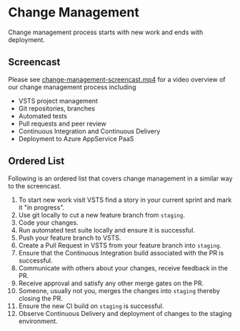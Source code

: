 # Change Management

Change management process starts with new work and ends with deployment.

## Screencast

Please see [change-management-screencast.mp4](./change-management-screencast.mp4) for a video overview of our change management process including

- VSTS project management
- Git repositories, branches
- Automated tests
- Pull requests and peer review
- Continuous Integration and Continuous Delivery
- Deployment to Azure AppService PaaS

## Ordered List

Following is an ordered list that covers change management in a similar way to the screencast.

1. To start new work visit VSTS find a story in your current sprint and mark it "in progress".
2. Use git locally to cut a new feature branch from `staging`.
3. Code your changes.
4. Run automated test suite locally and ensure it is successful.
5. Push your feature branch to VSTS.
6. Create a Pull Request in VSTS from your feature branch into `staging`.
7. Ensure that the Continuous Integration build associated with the PR is successful.
8. Communicate with others about your changes, receive feedback in the PR.
9. Receive approval and satisfy any other merge gates on the PR.
10. Someone, usually not you, merges the changes into `staging` thereby closing the PR.
11. Ensure the new CI build on `staging` is successful.
12. Observe Continuous Delivery and deployment of changes to the staging environment. 